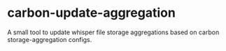 # carbon-update-aggregation

A small tool to update whisper file storage aggregations based on carbon storage-aggregation configs.
